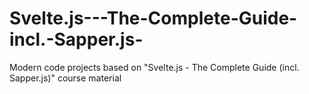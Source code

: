 # Svelte.js---The-Complete-Guide-incl.-Sapper.js-
Modern code projects based on "Svelte.js - The Complete Guide (incl. Sapper.js)" course material
